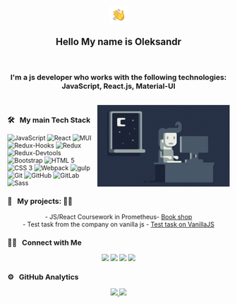 <div align="center" ><img alt="Night Coding" src="./assets/Hand%20Wave.gif" width='40px' align="center"/>  </div>

<h2 align="center">Hello My name is Oleksandr</h2><br>
<h3 align="center">I'm a js developer who works with the following technologies: JavaScript, React.js, Material-UI</h3><br>

<img alt="Night Coding" src="./assets/Night-Coding.gif"  align="right" />

### 🛠 &nbsp; <b> My main Tech Stack </b>

<div>
 <img alt="JavaScript" src="https://img.shields.io/badge/-JavaScript-yellow?style=for-the-badge&logo=JavaScript&logoColor=white" />
 <img alt="React" src="https://img.shields.io/badge/-React-45b8d8?style=for-the-badge&logo=react&logoColor=white" />
 <img alt="MUI" src="https://shields.io/badge/Materilal--UI-FFF?logo=MUI&logoColor=007FFF&style=for-the-badge" />
 <img alt="Redux-Hooks" src="https://img.shields.io/badge/-React_Hooks-430098?style=for-the-badge&logo=Redux&logoColor=white" />
 <img alt="Redux" src="https://img.shields.io/badge/-Redux-430098?style=for-the-badge&logo=redux&logoColor=white" />
 <img alt="Redux-Devtools" src="https://img.shields.io/badge/redux devtools-430098?style=for-the-badge&logo=redux">
 <img alt="Bootstrap" src="https://shields.io/badge/Bootstrap-FFF?logo=Bootstrap&logoColor=7952B3&style=for-the-badge" />
 <img alt="HTML 5" src="https://img.shields.io/badge/HTML5-E34F26?style=for-the-badge&logo=html5&logoColor=white">
 <img alt="CSS 3" src="https://img.shields.io/badge/CSS3-1572B6?style=for-the-badge&logo=css3&logoColor=white"> 
 <img alt="Webpack" src="https://shields.io/badge/Webpack-8DD6F9?logo=Webpack&logoColor=FFF&style=for-the-badge" />
 <img alt="gulp" src="https://shields.io/badge/gulp-CF4647?logo=gulp&logoColor=FFF&style=for-the-badge" />
 <img alt="Git" src="https://shields.io/badge/Git-181717?logo=Git&logoColor=F05032&style=for-the-badge" />
 <img alt="GitHub" src="https://shields.io/badge/GitHub-181717?logo=GitHub&logoColor=FFF&style=for-the-badge" />
 <img alt="GitLab" src="https://shields.io/badge/GitLab-181717?logo=GitLab&logoColor=FC6D26&style=for-the-badge" />
 <img alt="Sass" src="https://shields.io/badge/Sass-181717?logo=Sass&logoColor=FC6D26&style=for-the-badge" />

</div>

### 🌱 &nbsp; <b> My projects: </b> 👨🏻

<div align="center">
  - JS/React Coursework in Prometheus-   
  <a href="https://github.com/alexHorov/x-course-task">Book shop</a>   
  <br>
  - Test task from the company on vanilla js  -
  <a href="https://github.com/alexHorov/MovieGalary">Test task on VanillaJS</a>   
  
</div>

### 🤝🏻 &nbsp; <b> Connect with Me </b>

<p align="center">
<a href="https://www.linkedin.com/in/alexander-horovyi-04b104221/"><img src="https://img.shields.io/badge/-Oleksandr%20Horovyi%20Singh-0077B5?style=flat&logo=Linkedin&logoColor=white"/></a>
<a href="mailto:alexhorovyi@gmail.com"><img src="https://img.shields.io/badge/-alexhorovyi@gmail.com-D14836?style=flat&logo=Gmail&logoColor=white"/></a>
<a href="https://www.instagram.com/oleksandr_goroviy/"><img src="https://img.shields.io/badge/-@horovyi.oleksandr-E4405F?style=flat&logo=Instagram&logoColor=white"/></a>
<a href="https://www.facebook.com/profile.php?id=100047531046221"><img src="https://img.shields.io/badge/-@horovyi.oleksandr-1877F2?style=flat&logo=Facebook&logoColor=white"/></a>

</p>

### ⚙️ &nbsp; <b> GitHub Analytics </b>

<p align="center">
<a href="https://github.com/alexHorov">
  <img height="50%" src="https://github-readme-stats-eight-theta.vercel.app/api?username=alexHorov&show_icons=true&theme=algolia&include_all_commits=true&count_private=true"/>
  <img height="50%" src="https://github-readme-stats-eight-theta.vercel.app/api/top-langs/?username=alexHorov&layout=compact&langs_count=8&theme=algolia"/>
</a>
</p>
